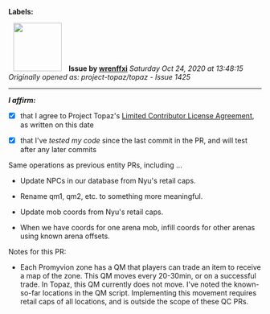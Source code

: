 **Labels:**



<a href="https://github.com/wrenffxi"><img src="https://avatars1.githubusercontent.com/u/21246949?v=4" width="96" height="96" hspace="10"></img></a> **Issue by [wrenffxi](https://github.com/wrenffxi)**
_Saturday Oct 24, 2020 at 13:48:15_
_Originally opened as: project-topaz/topaz - Issue 1425_

----

<!-- place 'x' mark between square [] brackets to affirm: -->
**_I affirm:_**
- [x] that I agree to Project Topaz's [Limited Contributor License Agreement](http://project-topaz.com/blob/release/CONTRIBUTOR_AGREEMENT.md), as written on this date
- [x] that I've _tested my code_ since the last commit in the PR, and will test after any later commits

Same operations as previous entity PRs, including ...

* Update NPCs in our database from Nyu's retail caps.
* Rename qm1, qm2, etc. to something more meaningful.
* Update mob coords from Nyu's retail caps.
* When we have coords for one arena mob, infill coords for other arenas using known arena offsets.

Notes for this PR:

* Each Promyvion zone has a QM that players can trade an item to receive a map of the zone.  This QM moves every 20-30min, or on a successful trade.  In Topaz, this QM currently does not move.  I've noted the known-so-far locations in the QM script.  Implementing this movement requires retail caps of all locations, and is outside the scope of these QC PRs.

